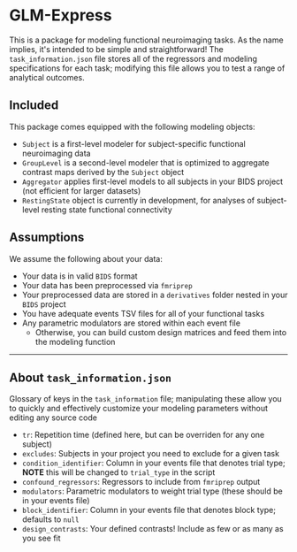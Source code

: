# GLM-Express

This is a package for modeling functional neuroimaging tasks. As the name implies, it's intended to be simple and straightforward! The `task_information.json` file stores all of the regressors and modeling specifications for each task; modifying this file allows you to test a range of analytical outcomes.

## Included

This package comes equipped with the following modeling objects:

* `Subject` is a first-level modeler for subject-specific functional neuroimaging data
* `GroupLevel` is a second-level modeler that is optimized to aggregate contrast maps derived by the `Subject` object
* `Aggregator` applies first-level models to all subjects in your BIDS project (not efficient for larger datasets)
* `RestingState` object is currently in development, for analyses of subject-level resting state functional connectivity


## Assumptions

We assume the following about your data:

* Your data is in valid `BIDS` format     <br> 
* Your data has been preprocessed via `fmriprep` 
* Your preprocessed data are stored in a `derivatives` folder nested in your `BIDS` project <br>
* You have adequate events TSV files for all of your functional tasks <br>
* Any parametric modulators are stored within each event file <br>
  * Otherwise, you can build custom design matrices and feed them into the modeling function

------------

## About `task_information.json`

Glossary of keys in the `task_information` file; manipulating these allow you to quickly and effectively customize your modeling parameters without editing any source code

* `tr`: Repetition time (defined here, but can be overriden for any one subject)
* `excludes`: Subjects in your project you need to exclude for a given task
* `condition_identifier`: Column in your events file that denotes trial type; **NOTE** this will be changed to `trial_type` in the script
* `confound_regressors`: Regressors to include from `fmriprep` output
* `modulators`: Parametric modulators to weight trial type (these should be in your events file)
* `block_identifier`: Column in your events file that denotes block type; defaults to `null`
* `design_contrasts`: Your defined contrasts! Include as few or as many as you see fit